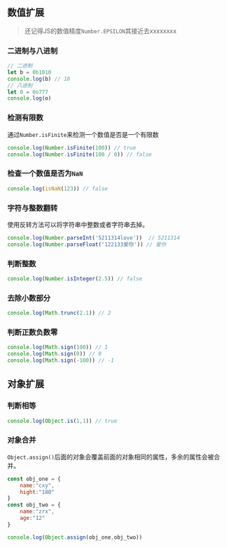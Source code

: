 ## 数值扩展

> 还记得JS的数值精度`Number.EPSILON`其接近去xxxxxxxx

### 二进制与八进制

```js
// 二进制
let b = 0b1010
console.log(b) // 10
// 八进制
let 0 = 0o777
console.log(o)
```

### 检测有限数

通过`Number.isFinite`来检测一个数值是否是一个有限数

```js
console.log(Number.isFinite(100)) // true
console.log(Number.isFinite(100 / 0)) // false
```

### 检查一个数值是否为`NaN`

```js
console.log(isNaN(123)) // false
```

### 字符与整数翻转

使用反转方法可以将字符串中整数或者字符串去掉。

```js
console.log(Number.parseInt('5211314love'))  // 5211314
console.log(Number.parseFloat('122133爱你')) // 爱你
```

### 判断整数

```js
console.log(Number.isInteger(2.5)) // false
```

### 去除小数部分

```js
console.log(Math.trunc(2.1)) // 2
```

### 判断正数负数零

```js
console.log(Math.sign(100)) // 1
console.log(Math.sign(0)) // 0
console.log(Math.sign(-100)) // -1
```

## 对象扩展

### 判断相等

```js
console.log(Object.is(1,1)) // true
```

### 对象合并

`Object.assign()`后面的对象会覆盖前面的对象相同的属性，多余的属性会被合并。

```js
const obj_one = {
    name:"cxy",
    hight:"180"
}
const obj_two = {
    name:"zrx",
    age:"12"
}

console.log(Object.assign(obj_one,obj_two))
```
